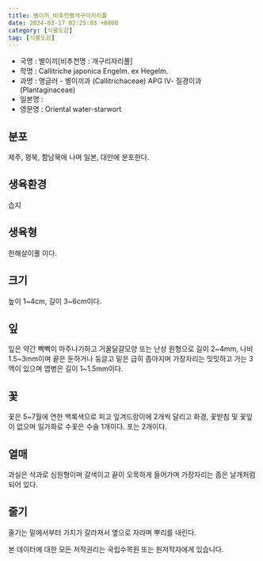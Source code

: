 ```yaml
---
title: 별이끼_비추천명개구리자리풀
date: 2024-03-17 02:25:03 +0800
category: [식물도감]
tag: [식물도감]
---
```




- 국명 : 별이끼[비추천명 : 개구리자리풀]
- 학명 : Callitriche japonica Engelm. ex Hegelm.
- 과명 : 앵글러 - 별이끼과 (Callitrichaceae) APG Ⅳ- 질경이과 (Plantaginaceae)
- 일본명 : 
- 영문명 : Oriental water-starwort


## 분포
제주, 평북, 함남북에 나며 일본, 대만에 분포한다.
## 생육환경
습지
## 생육형
한해살이풀 이다.
## 크기
높이 1~4cm, 길이 3~6cm이다.
## 잎
잎은 약간 빽빽이 마주나기하고 거꿀달걀모양 또는 난상 원형으로 길이 2~4mm, 나비 1.5~3mm이며 끝은 둔하거나 둥글고 밑은 급히 좁아지며 가장자리는 밋밋하고 가는 3맥이 있으며 엽병은 길이 1~1.5mm이다.
## 꽃
꽃은 5~7월에 연한 백록색으로 피고 잎겨드랑이에 2개씩 달리고 화경, 꽃받침 및 꽃잎이 없으며 일가화로 수꽃은 수술 1개이다. 포는 2개이다.
## 열매
과실은 삭과로 심원형이며 갈색이고 끝이 오목하게 들어가며 가장자리는 좁은 날개처럼 되어 있다.
## 줄기
줄기는 밑에서부터 가지가 갈라져서 옆으로 자라며 뿌리를 내린다.






본 데이터에 대한 모든 저작권리는 국립수목원 또는 원저작자에게 있습니다.
